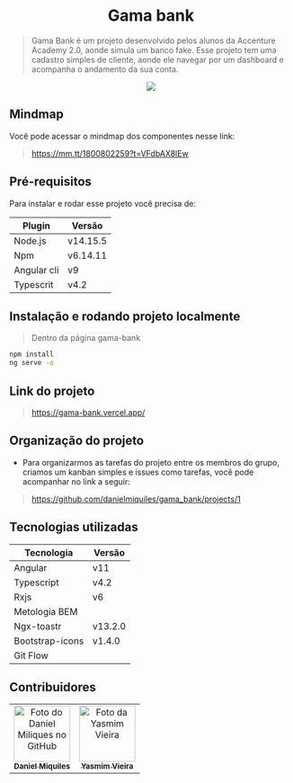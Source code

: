 <h1 align="center">
    Gama bank
</h1>

> Gama Bank é um projeto desenvolvido pelos alunos da Accenture Academy 2.0, aonde simula um banco fake.
> Esse projeto tem uma cadastro simples de cliente, aonde ele navegar por um dashboard e acompanha o andamento da sua conta.


<div align="center">
    <img src="https://github.com/danielmiquiles/gama_bank/blob/feature/plan/src/assets/img/mockup.jpeg">
</div>

## Mindmap

Você pode acessar o mindmap dos componentes nesse link:

> https://mm.tt/1800802259?t=VFdbAX8lEw

## Pré-requisitos

Para instalar e rodar esse projeto você precisa de:

| Plugin | Versão |
| ------ | ------ |
| Node.js | v14.15.5 |
| Npm | v6.14.11 |
| Angular cli | v9 |
| Typescrit | v4.2 |

## Instalação e rodando projeto localmente

> Dentro da página gama-bank

```sh
npm install
ng serve -o
```

## Link do projeto

> https://gama-bank.vercel.app/

## Organização do projeto

- Para organizarmos as tarefas do projeto entre os membros do grupo, criamos um kanban simples e issues como tarefas, você pode acompanhar no link a seguir:

> https://github.com/danielmiquiles/gama_bank/projects/1
## Tecnologias utilizadas

| Tecnologia | Versão |
| ------ | ------ |
| Angular | v11 |
| Typescript | v4.2 |
| Rxjs | v6 |
| Metologia BEM |
| Ngx-toastr | v13.2.0 |
| Bootstrap-icons | v1.4.0 |
| Git Flow |

## Contribuidores

<table>
  <tr>
    <td align="center">
      <a href="https://github.com/danielmiquiles">
        <img src="https://avatars.githubusercontent.com/u/29305153?s=400&u=ab6c4c604d809a3d3b14172f970fc9d292a86437&v=4" width="100px;" alt="Foto do Daniel Miliques no GitHub"/><br>
        <sub>
          <b>Daniel Miquiles</b>
        </sub>
      </a>
    </td>
    <td align="center">
      <a href="https://github.com/YasmimVieira">
        <img src="https://avatars.githubusercontent.com/u/47395019?s=460&u=dc52f811de2c47d4baa2883e37ed81583f958db4&v=4" width="100px;" alt="Foto da Yasmim Vieira"/><br>
        <sub>
          <b>Yasmim Vieira</b>
        </sub>
      </a>
    </td>
  </tr>  
</table>
